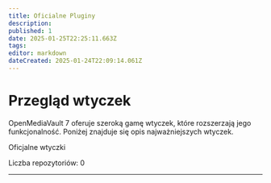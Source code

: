 ```yaml
---
title: Oficialne Pluginy
description: 
published: 1
date: 2025-01-25T22:25:11.663Z
tags: 
editor: markdown
dateCreated: 2025-01-24T22:09:14.061Z
---
```


# Przegląd wtyczek

OpenMediaVault 7 oferuje szeroką gamę wtyczek, które rozszerzają jego funkcjonalność. Poniżej znajduje się opis najważniejszych wtyczek.

Oficjalne wtyczki

<div class="repo-count" id="repo-count">
        <i class="mdi mdi-counter"></i>Liczba repozytoriów: <span id="repo-count-value">0</span>
</div>

---

<ul class="repo-list" id="repo-list"></ul>